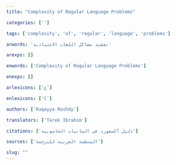 ```yaml
---
title: "Complexity of Regular Language Problems"

categories: ['']

tags: ['complexity', 'of', 'regular', 'language', 'problems']

arwords: 'تعقيد مشاكل اللغات الاعتيادية'

arexps: []

enwords: ['Complexity of Regular Language Problems']

enexps: []

arlexicons: ['ع']

enlexicons: ['C']

authors: ['Ruqayya Roshdy']

translators: ['Tarek Ibrahim']

citations: ['دليل أكسفورد في السانيات الحاسوبية']

sources: ['المنظمة العربية للترجمة']

slug: ""
---
```

